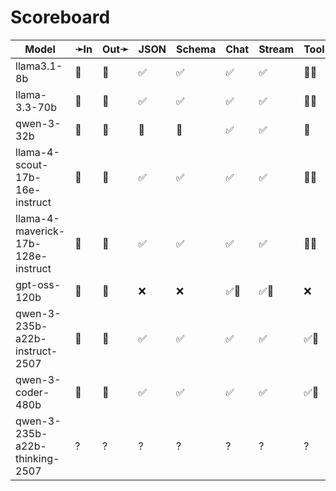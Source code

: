 # Scoreboard

| Model                              | ➛In   | Out➛   | JSON | Schema | Chat | Stream | Tool | Batch | Seed | File | Cite | Think | Probs | Limits |
| ---------------------------------- | ----- | ------ | ---- | ------ | ---- | ------ | ---- | ----- | ---- | ---- | ---- | ----- | ----- | ------ |
| llama3.1-8b                        | 💬    | 💬     | ✅   | ✅     | ✅   | ✅     | 💨🧐 | ❌    | ✅   | ❌   | ❌   | ❌    | ✅    | ✅     |
| llama-3.3-70b                      | 💬    | 💬     | ✅   | ✅     | ✅   | ✅     | 💨🧐 | ❌    | ✅   | ❌   | ❌   | ❌    | ✅    | ✅     |
| qwen-3-32b                         | 💬    | 💬     | 🤪   | 🤪     | ✅   | ✅     | 🧐   | ❌    | ✅   | ❌   | ❌   | ✅    | ✅    | ✅     |
| llama-4-scout-17b-16e-instruct     | 💬    | 💬     | ✅   | ✅     | ✅   | ✅     | 💨🧐 | ❌    | ✅   | ❌   | ❌   | ❌    | ✅    | ✅     |
| llama-4-maverick-17b-128e-instruct | 💬    | 💬     | ✅   | ✅     | ✅   | ✅     | 💨🧐 | ❌    | ✅   | ❌   | ❌   | ❌    | ✅    | ✅     |
| gpt-oss-120b                       | 💬    | 💬     | ❌   | ❌     | ✅🤪 | ✅🤪   | ❌   | ❌    | ✅   | ❌   | ❌   | ✅    | ✅    | ✅     |
| qwen-3-235b-a22b-instruct-2507     | 💬    | 💬     | ✅   | ✅     | ✅   | ✅     | ✅🧐 | ❌    | ✅   | ❌   | ❌   | ❌    | ✅    | ✅     |
| qwen-3-coder-480b                  | 💬    | 💬     | ✅   | ✅     | ✅   | ✅     | ✅🧐 | ❌    | ✅   | ❌   | ❌   | ❌    | ✅    | ✅     |
| qwen-3-235b-a22b-thinking-2507     | ?     | ?      | ?    | ?      | ?    | ?      | ?    | ?     | ?    | ?    | ?    | ?     | ?     | ?      |
